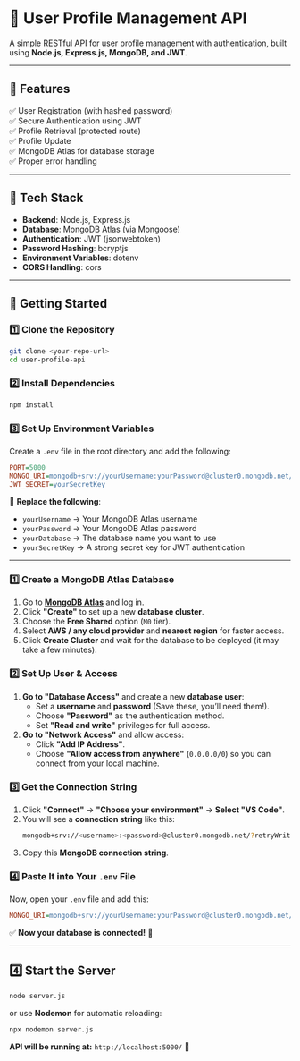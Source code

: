# 🚀 User Profile Management API

A simple RESTful API for user profile management with authentication, built using **Node.js, Express.js, MongoDB, and JWT**.

---

## 📌 Features
✅ User Registration (with hashed password)  
✅ Secure Authentication using JWT  
✅ Profile Retrieval (protected route)  
✅ Profile Update  
✅ MongoDB Atlas for database storage  
✅ Proper error handling  

---

## 🔧 Tech Stack
- **Backend**: Node.js, Express.js  
- **Database**: MongoDB Atlas (via Mongoose)  
- **Authentication**: JWT (jsonwebtoken)  
- **Password Hashing**: bcryptjs  
- **Environment Variables**: dotenv  
- **CORS Handling**: cors  

---

## 🚀 Getting Started

### 1️⃣ Clone the Repository  
```sh
git clone <your-repo-url>
cd user-profile-api
```

### 2️⃣ Install Dependencies  
```sh
npm install
```

### 3️⃣ Set Up Environment Variables  
Create a `.env` file in the root directory and add the following:  

```ini
PORT=5000
MONGO_URI=mongodb+srv://yourUsername:yourPassword@cluster0.mongodb.net/yourDatabase?retryWrites=true&w=majority
JWT_SECRET=yourSecretKey
```

🔹 **Replace the following**:  
- `yourUsername` → Your MongoDB Atlas username  
- `yourPassword` → Your MongoDB Atlas password  
- `yourDatabase` → The database name you want to use  
- `yourSecretKey` → A strong secret key for JWT authentication  

---

### **1️⃣ Create a MongoDB Atlas Database**
1. Go to **[MongoDB Atlas](https://www.mongodb.com/atlas/database)** and log in.  
2. Click **"Create"** to set up a new **database cluster**.  
3. Choose the **Free Shared** option (`M0` tier).  
4. Select **AWS / any cloud provider** and **nearest region** for faster access.  
5. Click **Create Cluster** and wait for the database to be deployed (it may take a few minutes).  

### **2️⃣ Set Up User & Access**
1. **Go to "Database Access"** and create a new **database user**:  
   - Set a **username** and **password** (Save these, you’ll need them!).  
   - Choose **"Password"** as the authentication method.  
   - Set **"Read and write"** privileges for full access.  
2. **Go to "Network Access"** and allow access:  
   - Click **"Add IP Address"**.  
   - Choose **"Allow access from anywhere"** (`0.0.0.0/0`) so you can connect from your local machine.  

### **3️⃣ Get the Connection String**
1. Click **"Connect"** → **"Choose your environment"** → **Select "VS Code"**.  
2. You will see a **connection string** like this:
   ```sh
   mongodb+srv://<username>:<password>@cluster0.mongodb.net/?retryWrites=true&w=majority
   ```
3. Copy this **MongoDB connection string**.  

### **4️⃣ Paste It into Your `.env` File**
Now, open your `.env` file and add this:
```ini
MONGO_URI=mongodb+srv://yourUsername:yourPassword@cluster0.mongodb.net/yourDatabase?retryWrites=true&w=majority
```
✅ **Now your database is connected!** 🎉  

---

## 4️⃣ Start the Server  
```sh
node server.js
```
or use **Nodemon** for automatic reloading:
```sh
npx nodemon server.js
```
**API will be running at:** `http://localhost:5000/` 🚀  
